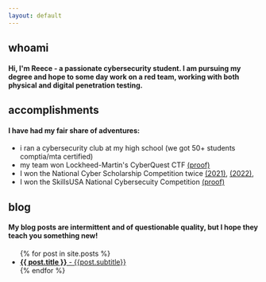 ```yaml
---
layout: default
---
```


## whoami
#### Hi, I'm Reece - a passionate cybersecurity student. I am pursuing my degree and hope to some day work on a red team, working with both physical and digital penetration testing.

## accomplishments
#### I have had my fair share of adventures:
- i ran a cybersecurity club at my high school (we got 50+ students comptia/mta certified)
- my team won Lockheed-Martin's CyberQuest CTF [(proof)](https://www.lockheedmartin.com/en-us/who-we-are/communities/cyber-quest/cyber-quest-winners/cyber-quest-2021-winners.html)
- I won the National Cyber Scholarship Competition twice [(2021)](https://www.nationalcyberscholarship.org/winners-2021), [(2022)](https://www.nationalcyberscholarship.org/winners-2022),
- I won the SkillsUSA National Cybersecuity Competition [(proof)](https://youtu.be/-7fZTGrj2xc?t=6551)

## blog
#### My blog posts are intermittent and of questionable quality, but I hope they teach you something new!
  <ul>
    {% for post in site.posts %}
        <li>
          <a href="{{ post.url }}"><b>{{ post.title }}</b> - {{post.subtitle}}</a>
        </li>
    {% endfor %}

  </ul>

